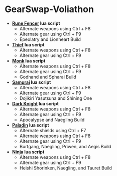 # GearSwap-Voliathon
- **[Rune Fencer](https://github.com/voliathon/FFXI/blob/main/GearSwap-Voliathon/run.lua) lua script**
  - Alternate weapons using Ctrl + F8
  - Alternate gear using Ctrl + F9
  - Epeolatry and Lionheart Build
- **[Thief](https://github.com/voliathon/FFXI/blob/main/GearSwap-Voliathon/thf.lua) lua script**
  - Alternate weapons using Ctrl + F8 
  - Alternate gear using Ctrl + F9
- **[Monk](https://github.com/voliathon/FFXI/blob/main/GearSwap-Voliathon/mnk.lua) lua script**
  - Alternate weapons using Ctrl + F8 
  - Alternate gear using Ctrl + F9
  - Godhand and Spharai Build
- **[Samurai](https://github.com/voliathon/FFXI/blob/main/GearSwap-Voliathon/sam.lua) lua script**
  - Alternate weapons using Ctrl + F8 
  - Alternate gear using Ctrl + F9
  - Dojikiri Yasutsuna and Shining One
- **[Dark Knight](https://github.com/voliathon/FFXI/blob/main/GearSwap-Voliathon/drk.lua) lua script**
  - Alternate weapons using Ctrl + F8 
  - Alternate gear using Ctrl + F9
  - Apocalypse and Naegling Build
- **[Paladin](https://github.com/voliathon/FFXI/blob/main/GearSwap-Voliathon/pld.lua) lua script**
  - Alternate shields using Ctrl + F7
  - Alternate weapons using Ctrl + F8 
  - Alternate gear using Ctrl + F9
  - Burtgang, Naegling, Priwen, and Aegis Build
- **[Ninja](https://github.com/voliathon/FFXI/blob/main/GearSwap-Voliathon/nin.lua) lua script**
  - Alternate weapons using Ctrl + F8 
  - Alternate gear using Ctrl + F9
  - Heishi Shorinken, Naegling, and Tauret Build

